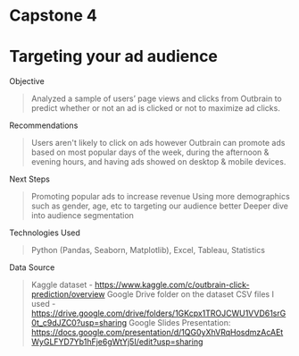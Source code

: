 # Capstone 4

# Targeting your ad audience

Objective 
> Analyzed a sample of users’ page views and clicks from Outbrain to predict whether or not an ad is clicked or not to maximize ad clicks.

Recommendations 
> Users aren't likely to click on ads however Outbrain can promote ads based on most popular days of the week, during the afternoon & evening hours, and having ads showed on desktop & mobile devices.

Next Steps
> Promoting popular ads to increase revenue
> Using more demographics such as gender, age, etc to targeting our audience better
> Deeper dive into audience segmentation

Technologies Used 
> Python (Pandas, Seaborn, Matplotlib), Excel, Tableau, Statistics

Data Source
> Kaggle dataset - https://www.kaggle.com/c/outbrain-click-prediction/overview
> Google Drive folder on the dataset CSV files I used - https://drive.google.com/drive/folders/1GKcpx1TROJCWU1VVD61srG0t_c9dJZC0?usp=sharing
> Google Slides Presentation: https://docs.google.com/presentation/d/1QG0yXhVRqHosdmzAcAEtWyGLFYD7Yb1hFje6gWtYj5I/edit?usp=sharing